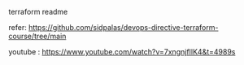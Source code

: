 terraform readme


refer: https://github.com/sidpalas/devops-directive-terraform-course/tree/main

youtube : https://www.youtube.com/watch?v=7xngnjfIlK4&t=4989s

